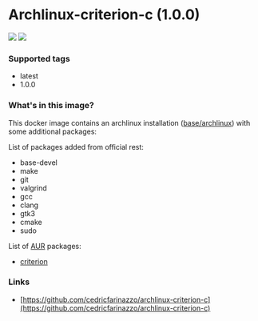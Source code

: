 # Archlinux-criterion-c (1.0.0)
![](https://img.shields.io/docker/automated/cedricfarinazzo/archlinux-criterion-c.svg?style=flat-square)  ![](https://img.shields.io/docker/pulls/cedricfarinazzo/archlinux-criterion-c.svg?style=flat-square)


### Supported tags

- latest
- 1.0.0

### What's in this image?
This docker image contains an archlinux installation ([base/archlinux](https://hub.docker.com/r/base/archlinux)) with some additional packages:

List of packages added from official rest:
- base-devel
- make
- git
- valgrind
- gcc
- clang
- gtk3
- cmake
- sudo

List of [AUR](https://aur.archlinux.org/) packages:
- [criterion](https://criterion.readthedocs.io)

### Links
- [https://github.com/cedricfarinazzo/archlinux-criterion-c](https://github.com/cedricfarinazzo/archlinux-criterion-c)

